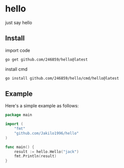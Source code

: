 # hello
just say hello

## Install
import code
```bash
go get github.com/246859/hello@latest
```
install cmd
````bash
go install github.com/246859/hello/cmd/hello@latest
````

## Example
Here's a simple example as follows:
```go
package main

import (
	"fmt"
	"github.com/Jakilo1996/hello"
)

func main() {
	result := hello.Hello("jack")
	fmt.Println(result)
}
```